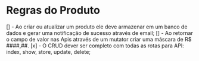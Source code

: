 # Regras do Produto

[] -  Ao criar ou atualizar um produto ele deve armazenar em um banco de dados e gerar
uma notificação de sucesso através de email;
[] - Ao retornar o campo de valor nas Apis através de um mutator criar uma máscara de
   R$ ####,##.
[x] - O CRUD dever ser completo com todas as rotas para API: index, show, store,
   update, delete;
